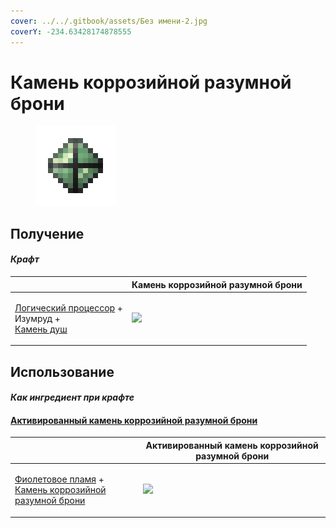 ```yaml
---
cover: ../../.gitbook/assets/Без имени-2.jpg
coverY: -234.63428174878555
---
```


# Камень коррозийной разумной брони

<figure><img src="../../.gitbook/assets/sentientarmourgem_corrosive_deactivated_128.png" alt=""><figcaption></figcaption></figure>

## Получение

#### _Крафт_

|                                                                                                                      |  Камень коррозийной разумной брони                                       |
| -------------------------------------------------------------------------------------------------------------------- | ------------------------------------------------------------------------ |
| <p><a href="logic_processor.md">Логический процессор</a> +<br>Изумруд +<br><a href="soulstone.md">Камень душ</a></p> | ![](../../.gitbook/assets/sentientarmourgem\_corrosive\_deactivated.png) |

## Использование

#### _Как ингредиент при крафте_

#### [Активированный камень коррозийной разумной брони](sentientarmourgem_corrosive_activated.md)

|                                                                                                                                                       |  Активированный камень коррозийной разумной брони                      |
| ----------------------------------------------------------------------------------------------------------------------------------------------------- | ---------------------------------------------------------------------- |
| <p><a href="purple_blaze.md">Фиолетовое пламя</a> +<br><a href="sentientarmourgem_corrosive_deactivated.md">Камень коррозийной разумной брони</a></p> | ![](../../.gitbook/assets/sentientarmourgem\_corrosive\_activated.png) |

